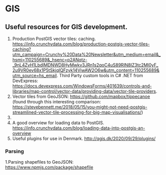 # GIS

## Useful resources for GIS development.

1. Production PostGIS vector tiles: caching. https://info.crunchydata.com/blog/production-postgis-vector-tiles-caching?utm_campaign=Crunchy%20Data%20Newsletter&utm_medium=email&_hsmi=110255689&_hsenc=p2ANqtz-_9nL4ZvH1LbdIMDNWD8HyMwkv3JRn1s2qoC4uS89RlN8IZ3tc2Ml0yF_2u9VR0ev68x1P5tSkjqIQFzyk14VjwAW2O6w&utm_content=110255689&utm_source=hs_email. Third Party custom tools in C# .NET from DevExpress: https://docs.devexpress.com/WindowsForms/401639/controls-and-libraries/map-control/vector-data/providing-data/vector-tile-providers.
2. Vector tiles from GeoJSON: https://github.com/mapbox/tippecanoe (found through this interesting comparison: https://stevebennett.me/2018/05/15/you-might-not-need-postgis-streamlined-vector-tile-processing-for-big-map-visualisations/)
3. 
4. A good overview for loading data to PostGIS. https://info.crunchydata.com/blog/loading-data-into-postgis-an-overview
5. Useful plugins for use in Denmark. http://qgis.dk/2020/09/29/plugins/

### Parsing
1.Parsing shapefiles to GeoJSON: https://www.npmjs.com/package/shapefile
